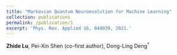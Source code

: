 ```yaml
---
title: "Markovian Quantum Neuroevolution for Machine Learning"
collection: publications
permalink: /publication/1
excerpt: 'Phys. Rev. Applied 16, 044039, 2021.'
---
```


**Zhide Lu**, Pei-Xin Shen (co-first author), Dong-Ling Deng<sup>$\dagger$

